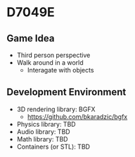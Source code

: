# D7049E
## Game Idea
- Third person perspective
- Walk around in a world
  - Interagate with objects

## Development Environment
- 3D rendering library: BGFX
  - https://github.com/bkaradzic/bgfx
- Physics library: TBD
- Audio library: TBD
- Math library: TBD
- Containers (or STL): TBD
